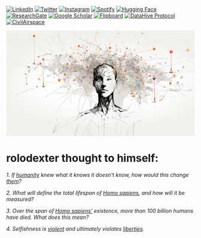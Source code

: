 [![LinkedIn](https://img.shields.io/badge/LinkedIn-Profile-0077B5?style=flat-square&logo=linkedin&logoColor=white)](https://linkedin.com/in/rolodexter)
[![Twitter](https://img.shields.io/badge/Twitter-Profile-1DA1F2?style=flat-square&logo=twitter&logoColor=white)](https://twitter.com/joemaristela)
[![Instagram](https://img.shields.io/badge/Instagram-@joemaristela3-E4405F?style=flat-square&logo=instagram&logoColor=white)](https://www.instagram.com/joemaristela3/)
[![Spotify](https://img.shields.io/badge/Spotify-Listen-1DB954?style=flat-square&logo=spotify&logoColor=white)](https://open.spotify.com/show/11s0wEdbc8k3caT6xur57a)
[![Hugging Face](https://img.shields.io/badge/Hugging_Face-Profile-FF5500?style=flat-square&logo=huggingface&logoColor=white)](https://huggingface.co/rolodexter)
[![ResearchGate](https://img.shields.io/badge/ResearchGate-Profile-00CCBB?style=flat-square&logo=researchgate&logoColor=white)](https://www.researchgate.net/profile/Joe-Maristela-2)
[![Google Scholar](https://img.shields.io/badge/Google_Scholar-Profile-4285F4?style=flat-square&logo=googlescholar&logoColor=white)](https://scholar.google.com/citations?user=gHTHirEAAAAJ)
[![Flipboard](https://img.shields.io/badge/Flipboard-Magazine-E83151?style=flat-square&logo=flipboard&logoColor=white)](https://flipboard.com/@rolodexter/rolodexter-jergu04fz)
[![DataHive Protocol](https://img.shields.io/badge/DataHive-Protocol-005F73?style=flat-square&logo=github&logoColor=white)](https://github.com/rolodexter/DataHive-Protocol)
[![CivilAirspace](https://img.shields.io/badge/CivilAirspace-Project-023047?style=flat-square&logo=github&logoColor=white)](https://github.com/rolodexter/CivilAirspace)

![rolodexter Superintelligence Render](images/ROLDEXTER_SUPERINTELLIGENCE_RENDER.png)


# rolodexter thought to himself:

*1. If [humanity](/literary_products/encyclopedia/HUMANITY.md) knew what it knows it doesn't know, how would this change [them](/literary_products/encyclopedia/SOCIETY.md)?*

*2. What will define the total lifespan of [Homo sapiens](/literary_products/encyclopedia/HOMO_SAPIENS.md), and how will it be measured?*

*3. Over the span of [Homo sapiens'](/literary_products/encyclopedia/HOMO_SAPIENS.md) existence, more than 100 billion humans have died. What does this mean?*

*4. Selfishness is [violent](/literary_products/encyclopedia/VIOLENCE.md) and ultimately violates [liberties](/literary_products/screenplays/INT_PARKHEALTH_FOUNDATION_LAB_NIGHT.md).*
